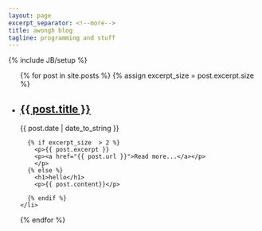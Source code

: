 ```yaml
---
layout: page
excerpt_separator: <!--more-->
title: awongh blog
tagline: programming and stuff
---
```

{% include JB/setup %}

<ul class="posts">
  {% for post in site.posts %}
    {% assign excerpt_size = post.excerpt.size %}
    <li>
      <h2><a href="{{ BASE_PATH }}{{ post.url }}">{{ post.title }}</a></h2>
      <span>{{ post.date | date_to_string }}</span>

      {% if excerpt_size  > 2 %}
        <p>{{ post.excerpt }}
        <p><a href="{{ post.url }}">Read more...</a></p>
        </p>
      {% else %}
        <h1>hello</h1>
        <p>{{ post.content}}</p>

      {% endif %}
    </li>
  {% endfor %}
</ul>
